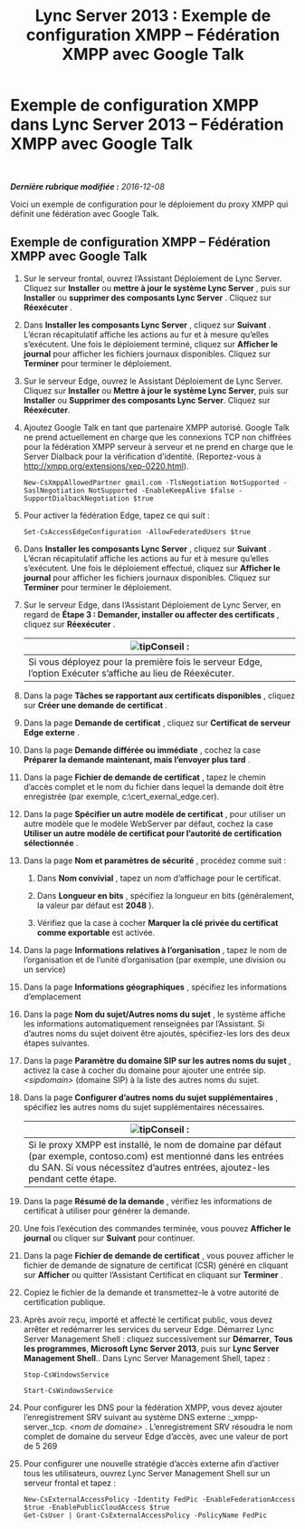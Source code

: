 ﻿---
title: 'Lync Server 2013 : Exemple de configuration XMPP – Fédération XMPP avec Google Talk'
TOCTitle: Exemple de configuration XMPP – Fédération XMPP avec Google Talk
ms:assetid: 360a2f7b-015b-4e93-ac67-0f609c21f1a2
ms:mtpsurl: https://technet.microsoft.com/fr-fr/library/JJ204807(v=OCS.15)
ms:contentKeyID: 49296845
ms.date: 12/10/2016
mtps_version: v=OCS.15
ms.translationtype: HT
---

# Exemple de configuration XMPP dans Lync Server 2013 – Fédération XMPP avec Google Talk

 

_**Dernière rubrique modifiée :** 2016-12-08_

Voici un exemple de configuration pour le déploiement du proxy XMPP qui définit une fédération avec Google Talk.

## Exemple de configuration XMPP – Fédération XMPP avec Google Talk

1.  Sur le serveur frontal, ouvrez l’Assistant Déploiement de Lync Server. Cliquez sur **Installer** ou **mettre à jour le système Lync Server** , puis sur **Installer** ou **supprimer des composants Lync Server** . Cliquez sur **Réexécuter** .

2.  Dans **Installer les composants Lync Server** , cliquez sur **Suivant** . L’écran récapitulatif affiche les actions au fur et à mesure qu’elles s’exécutent. Une fois le déploiement terminé, cliquez sur **Afficher le journal** pour afficher les fichiers journaux disponibles. Cliquez sur **Terminer** pour terminer le déploiement.

3.  Sur le serveur Edge, ouvrez le Assistant Déploiement de Lync Server. Cliquez sur **Installer** ou **Mettre à jour le système Lync Server**, puis sur **Installer** ou **Supprimer des composants Lync Server**. Cliquez sur **Réexécuter**.

4.  Ajoutez Google Talk en tant que partenaire XMPP autorisé. Google Talk ne prend actuellement en charge que les connexions TCP non chiffrées pour la fédération XMPP serveur à serveur et ne prend en charge que le Server Dialback pour la vérification d’identité. (Reportez-vous à <http://xmpp.org/extensions/xep-0220.html>).
    
        New-CsXmppAllowedPartner gmail.com -TlsNegotiation NotSupported -SaslNegotiation NotSupported -EnableKeepAlive $false -SupportDialbackNegotiation $true

5.  Pour activer la fédération Edge, tapez ce qui suit :
    
        Set-CsAccessEdgeConfiguration -AllowFederatedUsers $true

6.  Dans **Installer les composants Lync Server** , cliquez sur **Suivant** . L’écran récapitulatif affiche les actions au fur et à mesure qu’elles s’exécutent. Une fois le déploiement effectué, cliquez sur **Afficher le journal** pour afficher les fichiers journaux disponibles. Cliquez sur **Terminer** pour terminer le déploiement.

7.  Sur le serveur Edge, dans l’Assistant Déploiement de Lync Server, en regard de **Étape 3 : Demander, installer ou affecter des certificats** , cliquez sur **Réexécuter** .
    
    <table>
    <thead>
    <tr class="header">
    <th><img src="images/JJ205025.tip(OCS.15).gif" title="tip" alt="tip" />Conseil :</th>
    </tr>
    </thead>
    <tbody>
    <tr class="odd">
    <td>Si vous déployez pour la première fois le serveur Edge, l’option Exécuter s’affiche au lieu de Réexécuter.</td>
    </tr>
    </tbody>
    </table>


8.  Dans la page **Tâches se rapportant aux certificats disponibles** , cliquez sur **Créer une demande de certificat** .

9.  Dans la page **Demande de certificat** , cliquez sur **Certificat de serveur Edge externe** .

10. Dans la page **Demande différée ou immédiate** , cochez la case **Préparer la demande maintenant, mais l’envoyer plus tard** .

11. Dans la page **Fichier de demande de certificat** , tapez le chemin d’accès complet et le nom du fichier dans lequel la demande doit être enregistrée (par exemple, c:\\cert\_exernal\_edge.cer).

12. Dans la page **Spécifier un autre modèle de certificat** , pour utiliser un autre modèle que le modèle WebServer par défaut, cochez la case **Utiliser un autre modèle de certificat pour l’autorité de certification sélectionnée** .

13. Dans la page **Nom et paramètres de sécurité** , procédez comme suit :
    
    1.  Dans **Nom convivial** , tapez un nom d’affichage pour le certificat.
    
    2.  Dans **Longueur en bits** , spécifiez la longueur en bits (généralement, la valeur par défaut est **2048** ).
    
    3.  Vérifiez que la case à cocher **Marquer la clé privée du certificat comme exportable** est activée.

14. Dans la page **Informations relatives à l’organisation** , tapez le nom de l’organisation et de l’unité d’organisation (par exemple, une division ou un service)

15. Dans la page **Informations géographiques** , spécifiez les informations d’emplacement

16. Dans la page **Nom du sujet/Autres noms du sujet** , le système affiche les informations automatiquement renseignées par l’Assistant. Si d’autres noms du sujet doivent être ajoutés, spécifiez-les lors des deux étapes suivantes.

17. Dans la page **Paramètre du domaine SIP sur les autres noms du sujet** , activez la case à cocher du domaine pour ajouter une entrée sip. *\<sipdomain\>* (domaine SIP) à la liste des autres noms du sujet.

18. Dans la page **Configurer d’autres noms du sujet supplémentaires** , spécifiez les autres noms du sujet supplémentaires nécessaires.
    
    <table>
    <thead>
    <tr class="header">
    <th><img src="images/JJ205025.tip(OCS.15).gif" title="tip" alt="tip" />Conseil :</th>
    </tr>
    </thead>
    <tbody>
    <tr class="odd">
    <td>Si le proxy XMPP est installé, le nom de domaine par défaut (par exemple, contoso.com) est mentionné dans les entrées du SAN. Si vous nécessitez d’autres entrées, ajoutez-les pendant cette étape.</td>
    </tr>
    </tbody>
    </table>


19. Dans la page **Résumé de la demande** , vérifiez les informations de certificat à utiliser pour générer la demande.

20. Une fois l’exécution des commandes terminée, vous pouvez **Afficher le journal** ou cliquer sur **Suivant** pour continuer.

21. Dans la page **Fichier de demande de certificat** , vous pouvez afficher le fichier de demande de signature de certificat (CSR) généré en cliquant sur **Afficher** ou quitter l’Assistant Certificat en cliquant sur **Terminer** .

22. Copiez le fichier de la demande et transmettez-le à votre autorité de certification publique.

23. Après avoir reçu, importé et affecté le certificat public, vous devez arrêter et redémarrer les services du serveur Edge. Démarrez Lync Server Management Shell : cliquez successivement sur **Démarrer**, **Tous les programmes**, **Microsoft Lync Server 2013**, puis sur **Lync Server Management Shell**.. Dans Lync Server Management Shell, tapez :
    
    ```
    Stop-CsWindowsService
    ```
    ```
    Start-CsWindowsService
    ```

24. Pour configurer les DNS pour la fédération XMPP, vous devez ajouter l’enregistrement SRV suivant au système DNS externe :\_xmpp-server.\_tcp. *\<nom de domaine\>* . L’enregistrement SRV résoudra le nom complet de domaine du serveur Edge d’accès, avec une valeur de port de 5 269

25. Pour configurer une nouvelle stratégie d’accès externe afin d’activer tous les utilisateurs, ouvrez Lync Server Management Shell sur un serveur frontal et tapez :
    
        New-CsExternalAccessPolicy -Identity FedPic -EnableFederationAccess $true -EnablePublicCloudAccess $true
        Get-CsUser | Grant-CsExternalAccessPolicy -PolicyName FedPic


